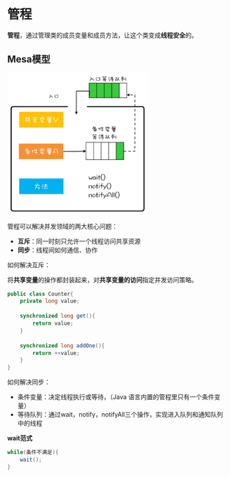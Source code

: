 # 管程

**管程**，通过管理类的成员变量和成员方法，让这个类变成**线程安全**的。



## Mesa模型

<img src="05_管程.assets/image-20200904104732797.png" alt="image-20200904104732797" style="zoom: 75%;" />

管程可以解决并发领域的两大核心问题：

- **互斥**：同一时刻只允许一个线程访问共享资源
- **同步**：线程间如何通信、协作



如何解决互斥：

将**共享变量**的操作都封装起来，对**共享变量的访问**指定并发访问策略。

```java
public class Counter{
    private long value;
    
    synchronized long get(){
        return value;
    }
    
    synchronized long addOne(){
        return ++value;
    }
}
```



如何解决同步：

- 条件变量：决定线程执行或等待，（Java 语言内置的管程里只有一个条件变量）
- 等待队列：通过wait，notify，notifyAll三个操作，实现进入队列和通知队列中的线程

**wait范式**

```java
while(条件不满足){
    wait();
}
```

